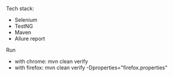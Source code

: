 Tech stack:
- Selenium
- TestNG
- Maven
- Allure report

Run
- with chrome: mvn clean verify
- with firefox: mvn clean verify -Dproperties="firefox.properties"